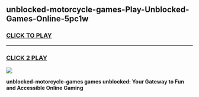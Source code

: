 
## unblocked-motorcycle-games-Play-Unblocked-Games-Online-5pc1w
<h3>
<a href="https://premium76.site?title=unblocked-motorcycle-games&ref=25A">CLICK TO PLAY</a></h3>
<hr>

<h3>
<a href="https://premium76.site?title=unblocked-motorcycle-games&ref=25A">CLICK 2 PLAY</a>
  
</h3>

<a href="https://premium76.site?title=unblocked-motorcycle-games&ref=25A"><img src="https://clearcache.store/games.png"></a>


**unblocked-motorcycle-games games unblocked: Your Gateway to Fun and Accessible Online Gaming**
